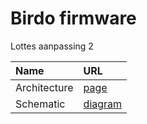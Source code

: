 
# Birdo firmware

Lottes aanpassing 2

|Name|URL|
|:---|:---|
|Architecture|[page](./assets/firmware_architecture.md)|
|Schematic|[diagram](./assets/schematic.md)|